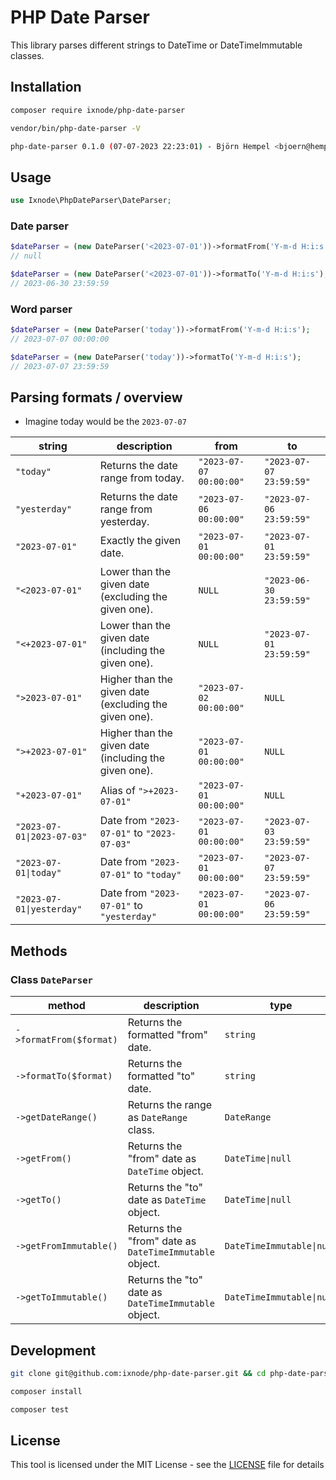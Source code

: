 # PHP Date Parser

This library parses different strings to DateTime or DateTimeImmutable classes.

## Installation

```bash
composer require ixnode/php-date-parser
```

```bash
vendor/bin/php-date-parser -V
```

```bash
php-date-parser 0.1.0 (07-07-2023 22:23:01) - Björn Hempel <bjoern@hempel.li>
```

## Usage

```php
use Ixnode\PhpDateParser\DateParser;
```

### Date parser

```php
$dateParser = (new DateParser('<2023-07-01'))->formatFrom('Y-m-d H:i:s');
// null

$dateParser = (new DateParser('<2023-07-01'))->formatTo('Y-m-d H:i:s');
// 2023-06-30 23:59:59
```

### Word parser

```php
$dateParser = (new DateParser('today'))->formatFrom('Y-m-d H:i:s');
// 2023-07-07 00:00:00

$dateParser = (new DateParser('today'))->formatTo('Y-m-d H:i:s');
// 2023-07-07 23:59:59
```

## Parsing formats / overview

*  Imagine today would be the `2023-07-07`

| string                                  | description                                           | from                                 | to                                   |
|-----------------------------------------|-------------------------------------------------------|--------------------------------------|--------------------------------------|
| <nobr>`"today"`</nobr>                  | Returns the date range from today.                    | <nobr>`"2023-07-07 00:00:00"`</nobr> | <nobr>`"2023-07-07 23:59:59"`</nobr> |
| <nobr>`"yesterday"`</nobr>              | Returns the date range from yesterday.                | <nobr>`"2023-07-06 00:00:00"`</nobr> | <nobr>`"2023-07-06 23:59:59"`</nobr> |
| <nobr>`"2023-07-01"`</nobr>             | Exactly the given date.                               | <nobr>`"2023-07-01 00:00:00"`</nobr> | <nobr>`"2023-07-01 23:59:59"`</nobr> |
| <nobr>`"<2023-07-01"`</nobr>            | Lower than the given date (excluding the given one).  | <nobr>`NULL`</nobr>                  | <nobr>`"2023-06-30 23:59:59"`</nobr> |
| <nobr>`"<+2023-07-01"`</nobr>           | Lower than the given date (including the given one).  | <nobr>`NULL`</nobr>                  | <nobr>`"2023-07-01 23:59:59"`</nobr> |
| <nobr>`">2023-07-01"`</nobr>            | Higher than the given date (excluding the given one). | <nobr>`"2023-07-02 00:00:00"`</nobr> | <nobr>`NULL`</nobr>                  |
| <nobr>`">+2023-07-01"`</nobr>           | Higher than the given date (including the given one). | <nobr>`"2023-07-01 00:00:00"`</nobr> | <nobr>`NULL`</nobr>                  |
| <nobr>`"+2023-07-01"`</nobr>            | Alias of `">+2023-07-01"`                             | <nobr>`"2023-07-01 00:00:00"`</nobr> | <nobr>`NULL`</nobr>                  |
| <nobr>`"2023-07-01\|2023-07-03"`</nobr> | Date from `"2023-07-01"` to `"2023-07-03"`            | <nobr>`"2023-07-01 00:00:00"`</nobr> | <nobr>`"2023-07-03 23:59:59"`</nobr> |
| <nobr>`"2023-07-01\|today"`</nobr>      | Date from `"2023-07-01"` to `"today"`                 | <nobr>`"2023-07-01 00:00:00"`</nobr> | <nobr>`"2023-07-07 23:59:59"`</nobr> |
| <nobr>`"2023-07-01\|yesterday"`</nobr>  | Date from `"2023-07-01"` to `"yesterday"`             | <nobr>`"2023-07-01 00:00:00"`</nobr> | <nobr>`"2023-07-06 23:59:59"`</nobr> |

## Methods

### Class `DateParser`

| method                               | description                                            | type                      |
|--------------------------------------|--------------------------------------------------------|---------------------------|
| <nobr>`->formatFrom($format)`</nobr> | Returns the formatted "from" date.                     | `string`                  |
| <nobr>`->formatTo($format)`</nobr>   | Returns the formatted "to" date.                       | `string`                  |
| <nobr>`->getDateRange()`</nobr>      | Returns the range as `DateRange` class.                | `DateRange`               |
| <nobr>`->getFrom()`</nobr>           | Returns the "from" date as `DateTime` object.          | `DateTime\|null`          |
| <nobr>`->getTo()`</nobr>             | Returns the "to" date as `DateTime` object.            | `DateTime\|null`          |
| <nobr>`->getFromImmutable()`</nobr>  | Returns the "from" date as `DateTimeImmutable` object. | `DateTimeImmutable\|null` |
| <nobr>`->getToImmutable()`</nobr>    | Returns the "to" date as `DateTimeImmutable` object.   | `DateTimeImmutable\|null` |

## Development

```bash
git clone git@github.com:ixnode/php-date-parser.git && cd php-date-parser
```

```bash
composer install
```

```bash
composer test
```

## License

This tool is licensed under the MIT License - see the [LICENSE](/LICENSE) file for details